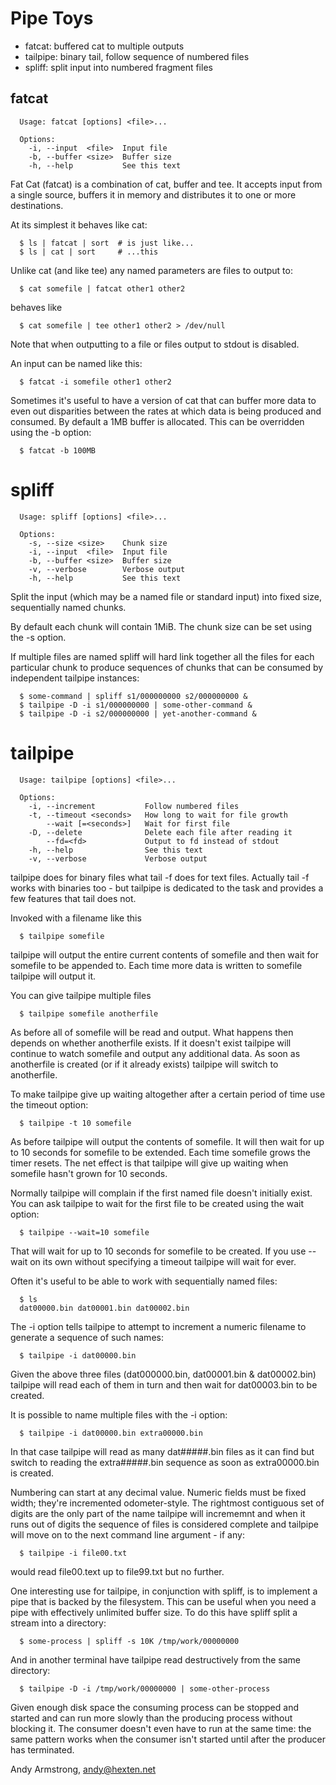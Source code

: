 # Pipe Toys

* fatcat: buffered cat to multiple outputs
* tailpipe: binary tail, follow sequence of numbered files
* spliff: split input into numbered fragment files

## fatcat

```
  Usage: fatcat [options] <file>...

  Options:
    -i, --input  <file>  Input file
    -b, --buffer <size>  Buffer size
    -h, --help           See this text
```

Fat Cat (fatcat) is a combination of cat, buffer and tee. It accepts
input from a single source, buffers it in memory and distributes it to
one or more destinations.

At its simplest it behaves like cat:

```
  $ ls | fatcat | sort  # is just like...
  $ ls | cat | sort     # ...this
```

Unlike cat (and like tee) any named parameters are files to output to:

```
  $ cat somefile | fatcat other1 other2
```

behaves like

```
  $ cat somefile | tee other1 other2 > /dev/null
```

Note that when outputting to a file or files output to stdout is
disabled.

An input can be named like this:

```
  $ fatcat -i somefile other1 other2
```

Sometimes it's useful to have a version of cat that can buffer more data
to even out disparities between the rates at which data is being
produced and consumed. By default a 1MB buffer is allocated. This can be
overridden using the -b option:

```
  $ fatcat -b 100MB
```

# spliff

```
  Usage: spliff [options] <file>...

  Options:
    -s, --size <size>    Chunk size
    -i, --input  <file>  Input file
    -b, --buffer <size>  Buffer size
    -v, --verbose        Verbose output
    -h, --help           See this text
```

Split the input (which may be a named file or standard input) into fixed
size, sequentially named chunks.

By default each chunk will contain 1MiB. The chunk size can be set using
the -s option.

If multiple files are named spliff will hard link together all the files
for each particular chunk to produce sequences of chunks that can be
consumed by independent tailpipe instances:

```
  $ some-command | spliff s1/000000000 s2/000000000 &
  $ tailpipe -D -i s1/000000000 | some-other-command &
  $ tailpipe -D -i s2/000000000 | yet-another-command &
```

# tailpipe

```
  Usage: tailpipe [options] <file>...

  Options:
    -i, --increment           Follow numbered files
    -t, --timeout <seconds>   How long to wait for file growth
        --wait [=<seconds>]   Wait for first file
    -D, --delete              Delete each file after reading it
        --fd=<fd>             Output to fd instead of stdout
    -h, --help                See this text
    -v, --verbose             Verbose output
```

tailpipe does for binary files what tail -f does for text files. Actually
tail -f works with binaries too - but tailpipe is dedicated to the task
and provides a few features that tail does not.

Invoked with a filename like this

```
  $ tailpipe somefile
```

tailpipe will output the entire current contents of somefile and then
wait for somefile to be appended to. Each time more data is written to
somefile tailpipe will output it.

You can give tailpipe multiple files

```
  $ tailpipe somefile anotherfile
```

As before all of somefile will be read and output. What happens then
depends on whether anotherfile exists. If it doesn't exist tailpipe will
continue to watch somefile and output any additional data. As soon as
anotherfile is created (or if it already exists) tailpipe will switch to
anotherfile.

To make tailpipe give up waiting altogether after a certain period of
time use the timeout option:

```
  $ tailpipe -t 10 somefile
```

As before tailpipe will output the contents of somefile. It will then
wait for up to 10 seconds for somefile to be extended. Each time
somefile grows the timer resets. The net effect is that tailpipe will
give up waiting when somefile hasn't grown for 10 seconds.

Normally tailpipe will complain if the first named file doesn't initially
exist. You can ask tailpipe to wait for the first file to be created
using the wait option:

```
  $ tailpipe --wait=10 somefile
```

That will wait for up to 10 seconds for somefile to be created. If you
use --wait on its own without specifying a timeout tailpipe will
wait for ever.

Often it's useful to be able to work with sequentially named files:

```
  $ ls
  dat00000.bin dat00001.bin dat00002.bin
```

The -i option tells tailpipe to attempt to increment a numeric filename
to generate a sequence of such names:

```
  $ tailpipe -i dat00000.bin
```

Given the above three files (dat000000.bin, dat00001.bin & dat00002.bin)
tailpipe will read each of them in turn and then wait for dat00003.bin to
be created.

It is possible to name multiple files with the -i option:

```
  $ tailpipe -i dat00000.bin extra00000.bin
```

In that case tailpipe will read as many dat#####.bin files as it can find
but switch to reading the extra#####.bin sequence as soon as
extra00000.bin is created.

Numbering can start at any decimal value. Numeric fields must be fixed
width; they're incremented odometer-style. The rightmost contiguous set
of digits are the only part of the name tailpipe will incrememnt and when
it runs out of digits the sequence of files is considered complete and
tailpipe will move on to the next command line argument - if any:

```
  $ tailpipe -i file00.txt
```

would read file00.text up to file99.txt but no further.

One interesting use for tailpipe, in conjunction with spliff, is to
implement a pipe that is backed by the filesystem. This can be useful
when you need a pipe with effectively unlimited buffer size. To do this
have spliff split a stream into a directory:

```
  $ some-process | spliff -s 10K /tmp/work/00000000
```

And in another terminal have tailpipe read destructively from the same
directory:

```
  $ tailpipe -D -i /tmp/work/00000000 | some-other-process
```

Given enough disk space the consuming process can be stopped and started
and can run more slowly than the producing process without blocking it.
The consumer doesn't even have to run at the same time: the same pattern
works when the consumer isn't started until after the producer has
terminated.

Andy Armstrong, andy@hexten.net

